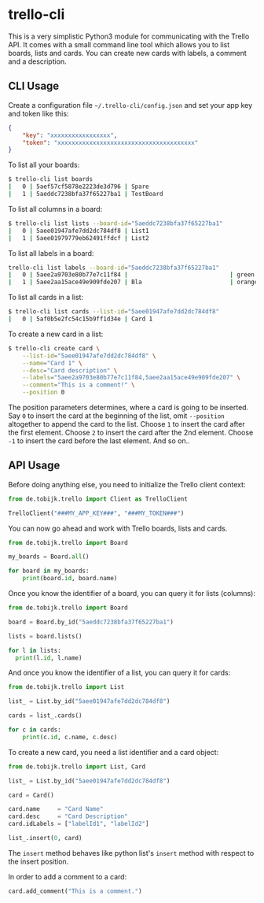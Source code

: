 # trello-cli

This is a very simplistic Python3 module for communicating with the Trello API. It comes with a small command
line tool which allows you to list boards, lists and cards. You can create new cards with labels, a comment and a description.

## CLI Usage

Create a configuration file `~/.trello-cli/config.json` and set your app key and token like this:

```json
{
    "key": "xxxxxxxxxxxxxxxxx",
    "token": "xxxxxxxxxxxxxxxxxxxxxxxxxxxxxxxxxxxxxxx"
}
```

To list all your boards:

```sh
$ trello-cli list boards
|   0 | 5aef57cf5878e2223de3d796 | Spare                                    |
|   1 | 5aeddc7238bfa37f65227ba1 | TestBoard                                |
```

To list all columns in a board:

```sh
$ trello-cli list lists --board-id="5aeddc7238bfa37f65227ba1"
|   0 | 5aee01947afe7dd2dc784df8 | List1                                    |
|   1 | 5aee01979779eb62491ffdcf | List2                                    |
```

To list all labels in a board:

```sh
trello-cli list labels --board-id="5aeddc7238bfa37f65227ba1"
|   0 | 5aee2a9703e80b77e7c11f84 |                             | green      |
|   1 | 5aee2aa15ace49e909fde207 | Bla                         | orange     |
```

To list all cards in a list:

```sh
$ trello-cli list cards --list-id="5aee01947afe7dd2dc784df8"
|   0 | 5af0b5e2fc54c15b9ff1d34e | Card 1                                   |
```

To create a new card in a list:

```sh
$ trello-cli create card \
    --list-id="5aee01947afe7dd2dc784df8" \
    --name="Card 1" \
    --desc="Card description" \
    --labels="5aee2a9703e80b77e7c11f84,5aee2aa15ace49e909fde207" \
    --comment="This is a comment!" \
    --position 0
```

The position parameters determines, where a card is going to be inserted. Say `0` to insert the card at the beginning of the list, omit `--position` altogether to append the card to the list. Choose `1` to insert the card after the first element. Choose `2` to insert the card after the 2nd element. Choose `-1` to insert the card before the last element. And so on..

## API Usage

Before doing anything else, you need to initialize the Trello client context:

```python
from de.tobijk.trello import Client as TrelloClient

TrelloClient("###MY_APP_KEY###", "###MY_TOKEN###")
```

You can now go ahead and work with Trello boards, lists and cards.

```python
from de.tobijk.trello import Board

my_boards = Board.all()

for board in my_boards:
    print(board.id, board.name)
```

Once you know the identifier of a board, you can query it for lists (columns):

```python
from de.tobijk.trello import Board

board = Board.by_id("5aeddc7238bfa37f65227ba1")

lists = board.lists()

for l in lists:
  print(l.id, l.name)
```

And once you know the identifier of a list, you can query it for cards:

```python
from de.tobijk.trello import List

list_ = List.by_id("5aee01947afe7dd2dc784df8")

cards = list_.cards()

for c in cards:
    print(c.id, c.name, c.desc)
```

To create a new card, you need a list identifier and a card object:

```python
from de.tobijk.trello import List, Card

list_ = List.by_id("5aee01947afe7dd2dc784df8")

card = Card()

card.name     = "Card Name"
card.desc     = "Card Description"
card.idLabels = ["labelId1", "labelId2"]

list_.insert(0, card)
```

The `insert` method behaves like python list's `insert` method with respect to the insert position.

In order to add a comment to a card:

```python
card.add_comment("This is a comment.")
```
